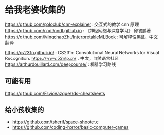 # 给我老婆收集的

https://github.com/poloclub/cnn-explainer : 交互式的教学 cnn 原理
https://github.com/nndl/nndl.github.io  : 《神经网络与深度学习》 邱锡鹏著
https://github.com/MingchaoZhu/InterpretableMLBook : 可解释性黑盒，中文翻译

https://cs231n.github.io/ : CS231n: Convolutional Neural Networks for Visual Recognition.
https://www.52nlp.cn/ : 中文，自然语言社区
https://arthurdouillard.com/deepcourse/ : 机器学习路线

## 可能有用
https://github.com/FavioVazquez/ds-cheatsheets

## 给小孩收集的
- https://github.com/tsherif/space-shooter.c
- https://github.com/coding-horror/basic-computer-games
